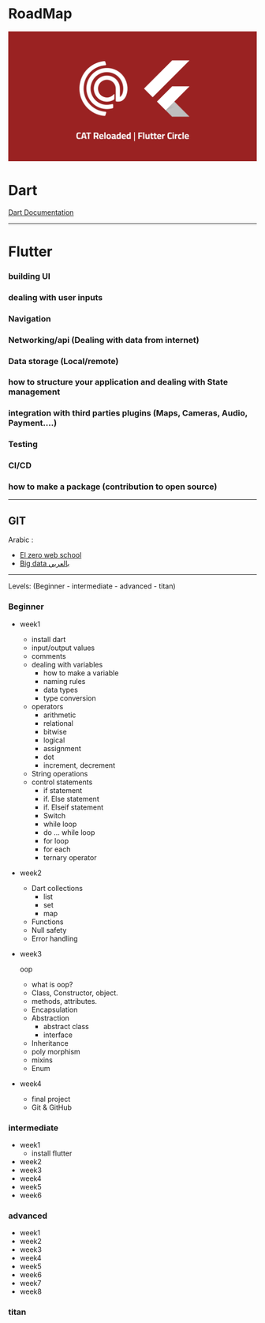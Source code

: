 # RoadMap

![Banner.png](Banner.png)

# Dart

[Dart Documentation](https://dart.dev/guides)

---

# Flutter

### building UI

### dealing with user inputs

### Navigation

### Networking/api (Dealing with data from internet)

### Data storage (Local/remote)

### how to structure your application and dealing with State management

### integration with third parties plugins (Maps, Cameras, Audio, Payment….)

### Testing

### CI/CD

### how to make a package (contribution to open source)

---

## GIT

Arabic : 

- [El zero web school](https://www.youtube.com/watch?v=ACOiGZoqC8w&list=PLDoPjvoNmBAw4eOj58MZPakHjaO3frVMF)
- [Big data بالعربي](https://www.youtube.com/watch?v=Q6G-J54vgKc)

---

Levels: (Beginner - intermediate - advanced - titan)

### Beginner

- week1
    - install dart
    - input/output values
    - comments
    - dealing with variables
        - how to make a variable
        - naming rules
        - data types
        - type conversion
    - operators
        - arithmetic
        - relational
        - bitwise
        - logical
        - assignment
        - dot
        - increment, decrement
    - String operations
    - control statements
        - if statement
        - if. Else statement
        - if. Elseif statement
        - Switch
        - while loop
        - do … while loop
        - for loop
        - for each
        - ternary operator
- week2
    - Dart collections
        - list
        - set
        - map
    - Functions
    - Null safety
    - Error handling
- week3
    
    oop
    
    - what is oop?
    - Class, Constructor, object.
    - methods, attributes.
    - Encapsulation
    - Abstraction
        - abstract class
        - interface
    - Inheritance
    - poly morphism
    - mixins
    - Enum
- week4
    - final project
    - Git & GitHub

### intermediate

- week1
    - install flutter
- week2
- week3
- week4
- week5
- week6

### advanced

- week1
- week2
- week3
- week4
- week5
- week6
- week7
- week8

### titan